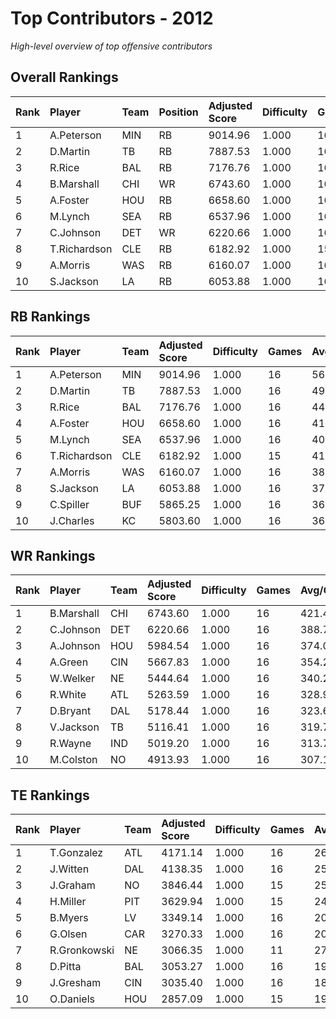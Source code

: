 # Top Contributors - 2012

*High-level overview of top offensive contributors*

## Overall Rankings

| Rank | Player       | Team | Position | Adjusted Score | Difficulty | Games | Avg/Game | Typical | Consistency | Trend      |
| :----| :------------| :----| :--------| :--------------| :----------| :-----| :--------| :-------| :-----------| :----------|
| 1    | A.Peterson   | MIN  | RB       | 9014.96        | 1.000      | 16    | 563.44   | 511.13  | 8/2/6       | Increasing |
| 2    | D.Martin     | TB   | RB       | 7887.53        | 1.000      | 16    | 492.97   | 473.90  | 8/3/5       | Increasing |
| 3    | R.Rice       | BAL  | RB       | 7176.76        | 1.000      | 16    | 448.55   | 432.24  | 8/1/7       | Increasing |
| 4    | B.Marshall   | CHI  | WR       | 6743.60        | 1.000      | 16    | 421.48   | 411.44  | 9/1/6       | Stable     |
| 5    | A.Foster     | HOU  | RB       | 6658.60        | 1.000      | 16    | 416.16   | 381.72  | 8/1/7       | Stable     |
| 6    | M.Lynch      | SEA  | RB       | 6537.96        | 1.000      | 16    | 408.62   | 397.31  | 8/3/5       | Stable     |
| 7    | C.Johnson    | DET  | WR       | 6220.66        | 1.000      | 16    | 388.79   | 401.44  | 7/1/8       | Increasing |
| 8    | T.Richardson | CLE  | RB       | 6182.92        | 1.000      | 15    | 412.19   | 403.46  | 6/3/6       | Increasing |
| 9    | A.Morris     | WAS  | RB       | 6160.07        | 1.000      | 16    | 385.00   | 341.81  | 8/1/7       | Increasing |
| 10   | S.Jackson    | LA   | RB       | 6053.88        | 1.000      | 16    | 378.37   | 365.94  | 8/1/7       | Increasing |

## RB Rankings

| Rank | Player       | Team | Adjusted Score | Difficulty | Games | Avg/Game | Typical | Consistency | Trend      |
| :----| :------------| :----| :--------------| :----------| :-----| :--------| :-------| :-----------| :----------|
| 1    | A.Peterson   | MIN  | 9014.96        | 1.000      | 16    | 563.44   | 511.13  | 8/2/6       | Increasing |
| 2    | D.Martin     | TB   | 7887.53        | 1.000      | 16    | 492.97   | 473.90  | 8/3/5       | Increasing |
| 3    | R.Rice       | BAL  | 7176.76        | 1.000      | 16    | 448.55   | 432.24  | 8/1/7       | Increasing |
| 4    | A.Foster     | HOU  | 6658.60        | 1.000      | 16    | 416.16   | 381.72  | 8/1/7       | Stable     |
| 5    | M.Lynch      | SEA  | 6537.96        | 1.000      | 16    | 408.62   | 397.31  | 8/3/5       | Stable     |
| 6    | T.Richardson | CLE  | 6182.92        | 1.000      | 15    | 412.19   | 403.46  | 6/3/6       | Increasing |
| 7    | A.Morris     | WAS  | 6160.07        | 1.000      | 16    | 385.00   | 341.81  | 8/1/7       | Increasing |
| 8    | S.Jackson    | LA   | 6053.88        | 1.000      | 16    | 378.37   | 365.94  | 8/1/7       | Increasing |
| 9    | C.Spiller    | BUF  | 5865.25        | 1.000      | 16    | 366.58   | 374.91  | 8/2/6       | Increasing |
| 10   | J.Charles    | KC   | 5803.60        | 1.000      | 16    | 362.72   | 380.37  | 8/1/7       | Increasing |

## WR Rankings

| Rank | Player     | Team | Adjusted Score | Difficulty | Games | Avg/Game | Typical | Consistency | Trend      |
| :----| :----------| :----| :--------------| :----------| :-----| :--------| :-------| :-----------| :----------|
| 1    | B.Marshall | CHI  | 6743.60        | 1.000      | 16    | 421.48   | 411.44  | 9/1/6       | Stable     |
| 2    | C.Johnson  | DET  | 6220.66        | 1.000      | 16    | 388.79   | 401.44  | 7/1/8       | Increasing |
| 3    | A.Johnson  | HOU  | 5984.54        | 1.000      | 16    | 374.03   | 296.69  | 8/1/7       | Increasing |
| 4    | A.Green    | CIN  | 5667.83        | 1.000      | 16    | 354.24   | 359.61  | 8/2/6       | Decreasing |
| 5    | W.Welker   | NE   | 5444.64        | 1.000      | 16    | 340.29   | 335.61  | 8/2/6       | Stable     |
| 6    | R.White    | ATL  | 5263.59        | 1.000      | 16    | 328.97   | 308.71  | 8/0/8       | Decreasing |
| 7    | D.Bryant   | DAL  | 5178.44        | 1.000      | 16    | 323.65   | 290.21  | 7/2/7       | Increasing |
| 8    | V.Jackson  | TB   | 5116.41        | 1.000      | 16    | 319.78   | 320.89  | 8/1/7       | Decreasing |
| 9    | R.Wayne    | IND  | 5019.20        | 1.000      | 16    | 313.70   | 299.61  | 8/3/5       | Decreasing |
| 10   | M.Colston  | NO   | 4913.93        | 1.000      | 16    | 307.12   | 238.29  | 8/2/6       | Stable     |

## TE Rankings

| Rank | Player       | Team | Adjusted Score | Difficulty | Games | Avg/Game | Typical | Consistency | Trend      |
| :----| :------------| :----| :--------------| :----------| :-----| :--------| :-------| :-----------| :----------|
| 1    | T.Gonzalez   | ATL  | 4171.14        | 1.000      | 16    | 260.70   | 226.17  | 8/1/7       | Stable     |
| 2    | J.Witten     | DAL  | 4138.35        | 1.000      | 16    | 258.65   | 240.30  | 7/2/7       | Stable     |
| 3    | J.Graham     | NO   | 3846.44        | 1.000      | 15    | 256.43   | 244.03  | 7/1/7       | Decreasing |
| 4    | H.Miller     | PIT  | 3629.94        | 1.000      | 15    | 242.00   | 198.19  | 5/3/7       | Decreasing |
| 5    | B.Myers      | LV   | 3349.14        | 1.000      | 16    | 209.32   | 192.05  | 8/1/7       | Decreasing |
| 6    | G.Olsen      | CAR  | 3270.33        | 1.000      | 16    | 204.40   | 187.02  | 8/2/6       | Increasing |
| 7    | R.Gronkowski | NE   | 3066.35        | 1.000      | 11    | 278.76   | 262.46  | 4/1/6       | Increasing |
| 8    | D.Pitta      | BAL  | 3053.27        | 1.000      | 16    | 190.83   | 177.01  | 8/0/8       | Stable     |
| 9    | J.Gresham    | CIN  | 3035.40        | 1.000      | 16    | 189.71   | 186.04  | 8/1/7       | Stable     |
| 10   | O.Daniels    | HOU  | 2857.09        | 1.000      | 15    | 190.47   | 191.57  | 7/2/6       | Decreasing |

